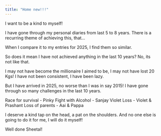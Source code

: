 ```yaml
---
title: "Home new!!!"
---
```

I want to be a kind to myself!

I have gone through my personal diaries from last 5 to 8 years.
There is a recurring theme of achieving this, that...

When I compare it to my entries for 2025, I find them so similar.

So does it mean I have not achieved anything in the last 10 years? No, its not like that.

I may not have become the millionaire I aimed to be, I may not have lost 20 Kgs! I have not been consistent, I have been lazy.

But I have arrived in 2025, no worse than I was in say 2015! I have gone through so many challenges in the last 10 years.

Race for survival - Pinky
Fight with Alcohol - Sanjay
Violet Loss - Violet & Prashant
Loss of parents - Aai & Pappa

I deserve a kind tap on the head, a pat on the shoulders. And no one else is going to do it for me, I will do it myself!

Well done Sheetal! 
